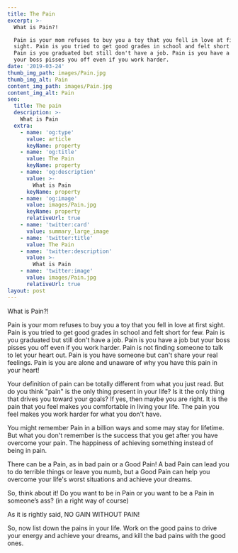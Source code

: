 ```yaml
---
title: The Pain
excerpt: >-
  What is Pain?!

  Pain is your mom refuses to buy you a toy that you fell in love at first
  sight. Pain is you tried to get good grades in school and felt short for few.
  Pain is you graduated but still don't have a job. Pain is you have a job but
  your boss pisses you off even if you work harder.
date: '2019-03-24'
thumb_img_path: images/Pain.jpg
thumb_img_alt: Pain
content_img_path: images/Pain.jpg
content_img_alt: Pain
seo:
  title: The pain
  description: >-
    What is Pain
  extra:
    - name: 'og:type'
      value: article
      keyName: property
    - name: 'og:title'
      value: The Pain
      keyName: property
    - name: 'og:description'
      value: >-
        What is Pain
      keyName: property
    - name: 'og:image'
      value: images/Pain.jpg
      keyName: property
      relativeUrl: true
    - name: 'twitter:card'
      value: summary_large_image
    - name: 'twitter:title'
      value: The Pain
    - name: 'twitter:description'
      value: >-
        What is Pain
    - name: 'twitter:image'
      value: images/Pain.jpg
      relativeUrl: true
layout: post
---
```


What is Pain?!

Pain is your mom refuses to buy you a toy that you fell in love at first sight.
Pain is you tried to get good grades in school and felt short for few.
Pain is you graduated but still don't have a job.
Pain is you have a job but your boss pisses you off even if you work harder.
Pain is not finding someone to talk to let your heart out.
Pain is you have someone but can't share your real feelings.
Pain is you are alone and unaware of why you have this pain in your heart!

Your definition of pain can be totally different from what you just read. But do you think "pain" is the only thing present in your life? Is it the only thing that drives you toward your goals? If yes, then maybe you are right. It is the pain that you feel makes you comfortable in living your life. The pain you feel makes you work harder for what you don't have.

You might remember Pain in a billion ways and some may stay for lifetime. But what you don't remember is the success that you get after you have overcome your pain. The happiness of achieving something instead of being in pain.

There can be a Pain, as in bad pain or a Good Pain! A bad Pain can lead you to do terrible things or leave you numb, but a Good Pain can help you overcome your life's worst situations and achieve your dreams.

So, think about it! Do you want to be in Pain or you want to be a Pain in someone’s ass? (in a right way of course)

As it is rightly said, NO GAIN WITHOUT PAIN!

So, now list down the pains in your life. Work on the good pains to drive your energy and achieve your dreams, and kill the bad pains with the good ones.